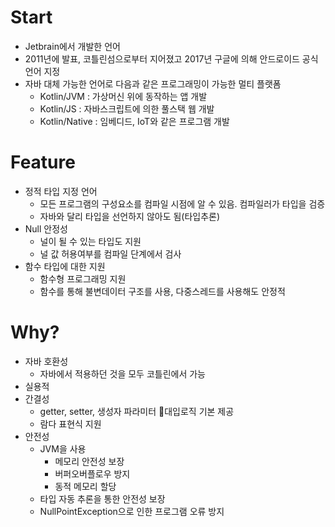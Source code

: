 
# Start
- Jetbrain에서 개발한 언어
- 2011년에 발표, 코틀린섬으로부터 지어졌고 2017년 구글에 의해 안드로이드 공식언어 지정
- 자바 대체 가능한 언어로 다음과 같은 프로그래밍이 가능한 멀티 플랫폼
	- Kotlin/JVM : 가상머신 위에 동작하는 앱 개발
	- Kotlin/JS : 자바스크립트에 의한 풀스택 웹 개발
	- Kotlin/Native : 임베디드, IoT와 같은 프로그램 개발

# Feature
- 정적 타입 지정 언어
	- 모든 프로그램의 구성요소를 컴파일 시점에 알 수 있음. 컴파일러가 타입을 검증
	- 자바와 달리 타입을 선언하지 않아도 됨(타입추론)
- Null 안정성
	- 널이 될 수 있는 타입도 지원
	- 널 값 허용여부를 컴파일 단계에서 검사
- 함수 타입에 대한 지원
	- 함수형 프로그래밍 지원
	- 함수를 통해 불변데이터 구조를 사용, 다중스레드를 사용해도 안정적

# Why?
- 자바 호환성
	- 자바에서 적용하던 것을 모두 코틀린에서 가능
- 실용적
- 간결성
	- getter, setter, 생성자 파라미터 대입로직 기본 제공
	- 람다 표현식 지원
- 안전성
	- JVM을 사용
		- 메모리 안전성 보장
		- 버퍼오버플로우 방지
		- 동적 메모리 할당
	- 타입 자동 추론을 통한 안전성 보장
	- NullPointException으로 인한 프로그램 오류 방지
